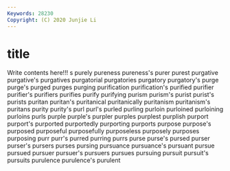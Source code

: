 ```yaml
---
Keywords: 28230
Copyright: (C) 2020 Junjie Li
---
```


# title

Write contents here!!!
s 
purely 
pureness 
pureness's 
purer 
purest 
purgative 
purgative's 
purgatives
purgatorial 
purgatories 
purgatory 
purgatory's 
purge 
purge's 
purged 
purges 
purging 
purification
purification's 
purified 
purifier 
purifier's 
purifiers 
purifies 
purify 
purifying 
purism 
purism's
purist 
purist's 
purists 
puritan 
puritan's 
puritanical 
puritanically 
puritanism 
puritanism's 
puritans
purity 
purity's 
purl 
purl's 
purled 
purling 
purloin 
purloined 
purloining 
purloins
purls 
purple 
purple's 
purpler 
purples 
purplest 
purplish 
purport 
purport's 
purported
purportedly 
purporting 
purports 
purpose 
purpose's 
purposed 
purposeful 
purposefully 
purposeless 
purposely
purposes 
purposing 
purr 
purr's 
purred 
purring 
purrs 
purse 
purse's 
pursed
purser 
purser's 
pursers 
purses 
pursing 
pursuance 
pursuance's 
pursuant 
pursue 
pursued
pursuer 
pursuer's 
pursuers 
pursues 
pursuing 
pursuit 
pursuit's 
pursuits 
purulence 
purulence's
purulent 
